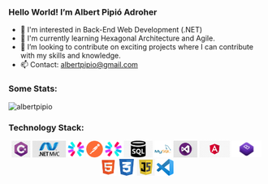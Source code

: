 ### Hello World! I’m Albert Pipió Adroher
- 👀 I'm interested in Back-End Web Development (.NET)
- 🌱 I'm currently learning Hexagonal Architecture and Agile.
- 💞️ I’m looking to contribute on exciting projects where I can contribute with my skills and knowledge.
- 📫 Contact: albertpipio@gmail.com


### Some Stats:

<p align="left" >
  <img  src="https://github-readme-stats.vercel.app/api/top-langs?username=albertpipio&show_icons=true&locale=en&layout=compact" alt="albertpipio" />
  <!--img  src="https://github-readme-stats.vercel.app/api?username=gerardpuigl&show_icons=true&locale=en" alt="gerardpuigl" /-->
</p>

### Technology Stack:
<p align="center">
  <img src="icons/csharp.jpeg" alt="C#" title="C#" height="33px"/>
  <img src="icons/dotnet-mvc.jpeg" alt="dotnet" title="dotnet" height="33px"/>
  <img src="icons/jwt.png" alt="jwt" title="jwt" height="33px"/> 
  <img src="icons/postman" alt="postman" title="postman" height="33px"/> 
  <img src="icons/jwt.png" alt="jwt" title="jwt" height="33px"/>
  <img src="icons/sql.jpeg" alt="sql" title="sql" height="33px"/>
  <img src="icons/mysql.png" alt="mysql" title="mysql" height="33px"/>
  <img src="icons/visualstudio.jpeg" alt="visualstudio" title="visualstudio" height="33px"/>
  <img src="icons/angular.jpg" alt="angular" title="angular" height="33px"/>
  <img src="icons/bootstrap.png" alt="bootstrap" title="bootstrap" height="33px"/>
  <img src="icons/html5.png" alt="html-5" title="html-5" height="33px"/>
  <img src="icons/css.png" alt="css-3" title="css-3" height="33px"/>
  <img src="icons/javascript.png" alt="javascript" title="javascript" height="33px"/>
  <img src="icons/vscode.png" alt="vscode" title="vscode" height="33px"/>
 
